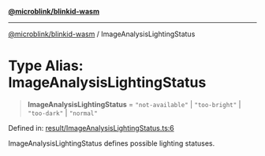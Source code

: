 [**@microblink/blinkid-wasm**](../README.md)

***

[@microblink/blinkid-wasm](../README.md) / ImageAnalysisLightingStatus

# Type Alias: ImageAnalysisLightingStatus

> **ImageAnalysisLightingStatus** = `"not-available"` \| `"too-bright"` \| `"too-dark"` \| `"normal"`

Defined in: [result/ImageAnalysisLightingStatus.ts:6](https://github.com/BlinkID/blinkid-web/blob/main/packages/blinkid-wasm/src/result/ImageAnalysisLightingStatus.ts)

ImageAnalysisLightingStatus defines possible lighting statuses.
